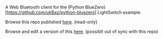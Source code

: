 
A Web Bluetooth client for the (Python BlueZero)[https://github.com/ukBaz/python-bluezero] LightSwitch example.



Browse this repo published [here](https://www.thebubbleworks.com/TheBubbleWorks_WebBluetooth_PythonBlueZero_LightSwitch). (read-only)

Browse and edit a version of this [here]( http://plnkr.co/edit/eJeCIn?p=preview). (possiblt out of sync with this repo)


